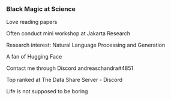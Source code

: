 ### Black Magic at Science

Love reading papers

Often conduct mini workshop at Jakarta Research

Research interest: Natural Language Processing and Generation

A fan of Hugging Face

Contact me through Discord andreaschandra#4851

Top ranked at The Data Share Server - Discord

Life is not supposed to be boring
